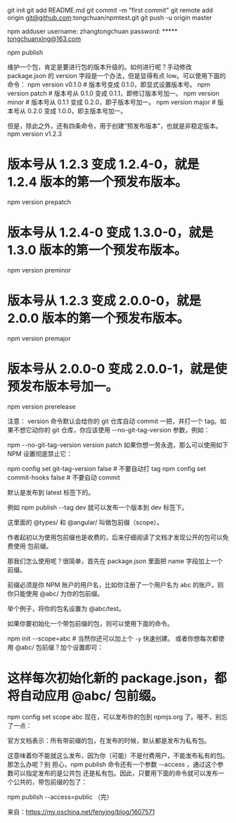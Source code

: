 git init
git add README.md
git commit -m "first commit"
git remote add origin git@github.com:tongchuan/npmtest.git
git push -u origin master

npm adduser
username: zhangtongchuan
password: *****
tongchuanxing@163.com

npm publish

维护一个包，肯定是要进行包的版本升级的。如何进行呢？手动修改 package.json 的 version 字段是一个办法，但是显得有点 low。可以使用下面的命令：
npm version v0.1.0      # 版本号变成 0.1.0，即显式设置版本号。
npm version patch       # 版本号从 0.1.0 变成 0.1.1，即修订版本号加一。
npm version minor       # 版本号从 0.1.1 变成 0.2.0，即子版本号加一。
npm version major       # 版本号从 0.2.0 变成 1.0.0，即主版本号加一。

但是，除此之外，还有四条命令，用于创建“预发布版本”，也就是非稳定版本。
npm version v1.2.3

# 版本号从 1.2.3 变成 1.2.4-0，就是 1.2.4 版本的第一个预发布版本。
npm version prepatch

# 版本号从 1.2.4-0 变成 1.3.0-0，就是 1.3.0 版本的第一个预发布版本。
npm version preminor

# 版本号从 1.2.3 变成 2.0.0-0，就是 2.0.0 版本的第一个预发布版本。
npm version premajor

# 版本号从 2.0.0-0 变成 2.0.0-1，就是使预发布版本号加一。
npm version prerelease


注意： version 命令默认会给你的 git 仓库自动 commit 一把，并打一个 tag。如果不想它动你的 git 仓库，你应该使用 --no-git-tag-version 参数，例如：

npm --no-git-tag-version version patch
如果你想一劳永逸，那么可以使用如下 NPM 设置彻底禁止它：

npm config set git-tag-version false  # 不要自动打 tag
npm config set commit-hooks false     # 不要自动 commit

默认是发布到 latest 标签下的。

例如 npm publish --tag dev 就可以发布一个版本到 dev 标签下。


这里面的 @types/ 和 @angular/ 叫做包前缀（scope）。

作者起初以为使用包前缀也是收费的，后来仔细阅读了文档才发现公开的包可以免费使用 包前缀。

那我们怎么使用呢？很简单，首先在 package.json 里面把 name 字段加上一个前缀。

前缀必须是你 NPM 账户的用户名，比如你注册了一个用户名为 abc 的账户，则你只能使用 @abc/ 为你的包前缀。

举个例子，将你的包名设置为 @abc/test。

如果你要初始化一个带包前缀的包，则可以使用下面的命令。

npm init --scope=abc # 当然你还可以加上个 `-y` 快速创建。
或者你想每次都使用 @abc/ 包前缀？加个设置即可：

# 这样每次初始化新的 package.json，都将自动应用 @abc/ 包前缀。
npm config set scope abc
现在，可以发布你的包到 npmjs.org 了。哦不，别忘了一点：

官方文档表示：所有带前缀的包，在发布的时候，默认都是发布为私有包。

这意味着你不能就这么发布，因为你（可能）不是付费用户，不能发布私有的包。那怎么办呢？别 担心，npm publish 命令还有一个参数 --access ，通过这个参数可以指定发布的是公共包 还是私有包。因此，只要用下面的命令就可以发布一个公共的，带包前缀的包了：

npm publish --access=public
（完）

来自：https://my.oschina.net/fenying/blog/1607571